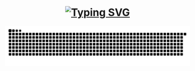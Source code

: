 <h1 align="center">
  <a href="https://git.io/typing-svg">
    <img src="https://readme-typing-svg.demolab.com?font=Fira+Code&weight=700&pause=1000&color=3FDDF7&center=true&vCenter=true&multiline=true&width=450&height=150&lines=Hi%2C+There.;I+am+working+as+a+Backend+Engineer.;I+have+2%2B+years+of+coding+experience." alt="Typing SVG" />
  </a>
</h1>

<div align="center">
  <img alt="snake game" src="https://raw.githubusercontent.com/xxxVitoxxx/xxxVitoxxx/output/github-contribution-grid-snake-dark.svg">
</div>
